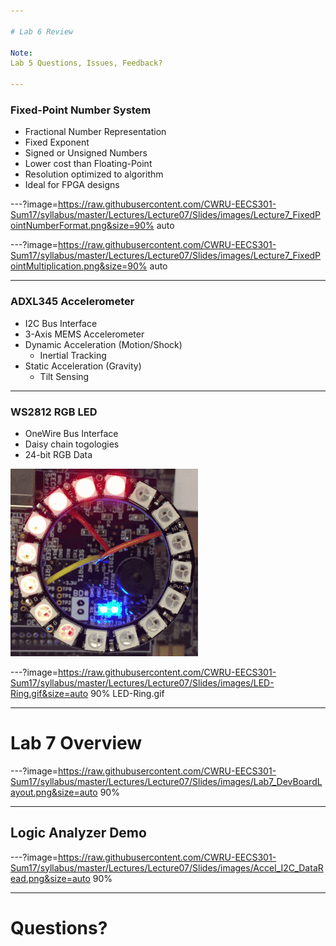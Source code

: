 ```yaml
---

# Lab 6 Review

Note:
Lab 5 Questions, Issues, Feedback?

---
```


### Fixed-Point Number System

* Fractional Number Representation
* Fixed Exponent
* Signed or Unsigned Numbers
* Lower cost than Floating-Point
* Resolution optimized to algorithm
* Ideal for FPGA designs

---?image=https://raw.githubusercontent.com/CWRU-EECS301-Sum17/syllabus/master/Lectures/Lecture07/Slides/images/Lecture7_FixedPointNumberFormat.png&size=90% auto

---?image=https://raw.githubusercontent.com/CWRU-EECS301-Sum17/syllabus/master/Lectures/Lecture07/Slides/images/Lecture7_FixedPointMultiplication.png&size=90% auto

---

### ADXL345 Accelerometer

* I2C Bus Interface
* 3-Axis MEMS Accelerometer
* Dynamic Acceleration (Motion/Shock)
	* Inertial Tracking
* Static Acceleration (Gravity)
	* Tilt Sensing

---

### WS2812 RGB LED

* OneWire Bus Interface
* Daisy chain togologies
* 24-bit RGB Data

![LED Ring](https://raw.githubusercontent.com/CWRU-EECS301-Sum17/syllabus/master/Lectures/Lecture07/Slides/images/LED-Ring-sm.gif)


---?image=https://raw.githubusercontent.com/CWRU-EECS301-Sum17/syllabus/master/Lectures/Lecture07/Slides/images/LED-Ring.gif&size=auto 90%
LED-Ring.gif

---

# Lab 7 Overview

---?image=https://raw.githubusercontent.com/CWRU-EECS301-Sum17/syllabus/master/Lectures/Lecture07/Slides/images/Lab7_DevBoardLayout.png&size=auto 90%

---

## Logic Analyzer Demo

---?image=https://raw.githubusercontent.com/CWRU-EECS301-Sum17/syllabus/master/Lectures/Lecture07/Slides/images/Accel_I2C_DataRead.png&size=auto 90%

---

# Questions?
